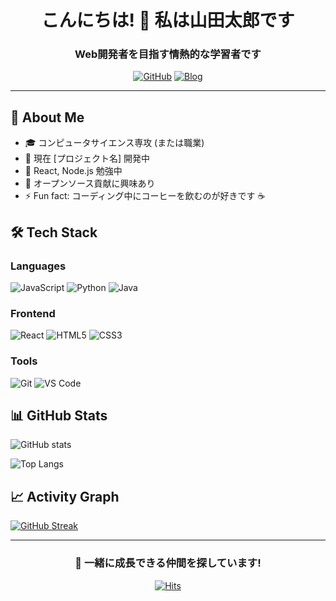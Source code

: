 <div align="center">

# こんにちは! 👋 私は山田太郎です

### Web開発者を目指す情熱的な学習者です

[![GitHub](https://img.shields.io/badge/GitHub-181717?style=for-the-badge&logo=github&logoColor=white)](https://github.com/YOUR_USERNAME)
[![Blog](https://img.shields.io/badge/Blog-FF5722?style=for-the-badge&logo=blogger&logoColor=white)](https://your-blog.com)

</div>

---

## 🚀 About Me

- 🎓 コンピュータサイエンス専攻 (または職業)
- 💼 現在 [プロジェクト名] 開発中
- 🌱 React, Node.js 勉強中
- 👯 オープンソース貢献に興味あり
- ⚡ Fun fact: コーディング中にコーヒーを飲むのが好きです ☕

## 🛠️ Tech Stack

### Languages
![JavaScript](https://img.shields.io/badge/JavaScript-F7DF1E?style=for-the-badge&logo=javascript&logoColor=black)
![Python](https://img.shields.io/badge/Python-3776AB?style=for-the-badge&logo=python&logoColor=white)
![Java](https://img.shields.io/badge/Java-007396?style=for-the-badge&logo=java&logoColor=white)

### Frontend
![React](https://img.shields.io/badge/React-61DAFB?style=for-the-badge&logo=react&logoColor=black)
![HTML5](https://img.shields.io/badge/HTML5-E34F26?style=for-the-badge&logo=html5&logoColor=white)
![CSS3](https://img.shields.io/badge/CSS3-1572B6?style=for-the-badge&logo=css3&logoColor=white)

### Tools
![Git](https://img.shields.io/badge/Git-F05032?style=for-the-badge&logo=git&logoColor=white)
![VS Code](https://img.shields.io/badge/VS_Code-007ACC?style=for-the-badge&logo=visual-studio-code&logoColor=white)

## 📊 GitHub Stats

![GitHub stats](https://github-readme-stats.vercel.app/api?username=YOUR_USERNAME&show_icons=true&theme=radical)

![Top Langs](https://github-readme-stats.vercel.app/api/top-langs/?username=YOUR_USERNAME&layout=compact&theme=radical)

## 📈 Activity Graph

[![GitHub Streak](https://github-readme-streak-stats.herokuapp.com/?user=YOUR_USERNAME&theme=radical)](https://git.io/streak-stats)

---

<div align="center">

### 💬 一緒に成長できる仲間を探しています!

[![Hits](https://hits.seeyoufarm.com/api/count/incr/badge.svg?url=https%3A%2F%2Fgithub.com%2FYOUR_USERNAME&count_bg=%2379C83D&title_bg=%23555555&icon=&icon_color=%23E7E7E7&title=訪問者&edge_flat=false)](https://hits.seeyoufarm.com)

</div>
